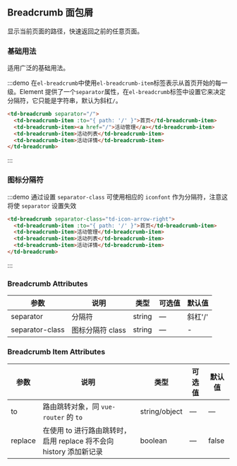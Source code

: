 ## Breadcrumb 面包屑

显示当前页面的路径，快速返回之前的任意页面。

### 基础用法

适用广泛的基础用法。

:::demo 在`el-breadcrumb`中使用`el-breadcrumb-item`标签表示从首页开始的每一级。Element 提供了一个`separator`属性，在`el-breadcrumb`标签中设置它来决定分隔符，它只能是字符串，默认为斜杠`/`。

```html
<td-breadcrumb separator="/">
  <td-breadcrumb-item :to="{ path: '/' }">首页</td-breadcrumb-item>
  <td-breadcrumb-item><a href="/">活动管理</a></td-breadcrumb-item>
  <td-breadcrumb-item>活动列表</td-breadcrumb-item>
  <td-breadcrumb-item>活动详情</td-breadcrumb-item>
</td-breadcrumb>
```

:::

### 图标分隔符

:::demo 通过设置 `separator-class` 可使用相应的 `iconfont` 作为分隔符，注意这将使 `separator` 设置失效

```html
<td-breadcrumb separator-class="td-icon-arrow-right">
  <td-breadcrumb-item :to="{ path: '/' }">首页</td-breadcrumb-item>
  <td-breadcrumb-item>活动管理</td-breadcrumb-item>
  <td-breadcrumb-item>活动列表</td-breadcrumb-item>
  <td-breadcrumb-item>活动详情</td-breadcrumb-item>
</td-breadcrumb>
```

:::

### Breadcrumb Attributes

| 参数            | 说明             | 类型   | 可选值 | 默认值  |
| --------------- | ---------------- | ------ | ------ | ------- |
| separator       | 分隔符           | string | —      | 斜杠'/' |
| separator-class | 图标分隔符 class | string | —      | -       |

### Breadcrumb Item Attributes

| 参数    | 说明                                                               | 类型          | 可选值 | 默认值 |
| ------- | ------------------------------------------------------------------ | ------------- | ------ | ------ |
| to      | 路由跳转对象，同 `vue-router` 的 `to`                              | string/object | —      | —      |
| replace | 在使用 to 进行路由跳转时，启用 replace 将不会向 history 添加新记录 | boolean       | —      | false  |
